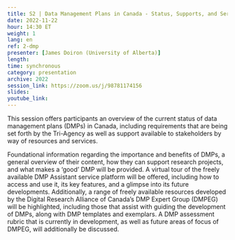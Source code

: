 ```yaml
---
title: S2 | Data Management Plans in Canada - Status, Supports, and Services
date: 2022-11-22
hour: 14:30 ET
weight: 1
lang: en
ref: 2-dmp
presenter: [James Doiron (University of Alberta)]
length:
time: synchronous
category: presentation
archive: 2022
session_link: https://zoom.us/j/98781174156
slides:
youtube_link:
---
```

This session offers participants an overview of the current status of data management plans (DMPs) in Canada, including requirements that are being set forth by the Tri-Agency as well as support available to stakeholders by way of resources and  services. <!--more-->

Foundational information regarding the importance and benefits of DMPs, a general overview of their content, how they can support research projects, and what makes a ‘good’ DMP will be provided. A virtual tour of the freely available DMP Assistant service platform will be offered, including how to access and use it, its key features, and a glimpse into its future developments. Additionally, a range of freely available resources developed by the Digital Research Alliance of Canada’s DMP Expert Group (DMPEG) will be highlighted, including those that assist with guiding the development of DMPs, along with DMP templates and exemplars. A DMP assessment rubric that is currently in development, as well as future areas of focus of DMPEG, will additionally be discussed.
